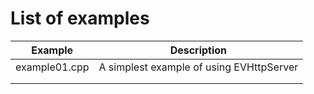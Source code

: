 # List of examples

| Example       | Description                              |
| ------------- | ---------------------------------------- |
| example01.cpp | A simplest example of using EVHttpServer |
|               |                                          |
|               |                                          |

